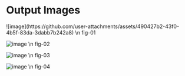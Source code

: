 <h1>Output Images </h1>
![image](https://github.com/user-attachments/assets/490427b2-43f0-4b5f-83da-3dabb7b242a8)
\n
fig-01



![image](https://github.com/user-attachments/assets/13e35357-65c9-44fe-8a9f-b0c71f705729)
\n
fig-02


![image](https://github.com/user-attachments/assets/d4b0fa9e-1d12-40e5-bcc4-4613345c65a9)
\n
fig-03

![image](https://github.com/user-attachments/assets/426159f0-c48c-4cad-8f2d-9ec9081ee864)
\n
fig-04
